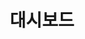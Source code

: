 ---
layout: list
title: 대시보드
slug: 대시보드
category: 분석 프로젝트
menu: false
order: 2
description: >
  제작했던 대시보드를 공유하는 공간입니다.
---